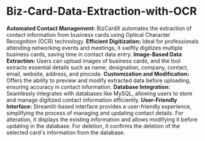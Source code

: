 # Biz-Card-Data-Extraction-with-OCR

**Automated Contact Management:** BizCardX automates the extraction of contact information from business cards using Optical Character Recognition (OCR) technology.
**Efficient Digitization:** Ideal for professionals attending networking events and meetings, it swiftly digitizes multiple business cards, saving time in contact data entry.
**Image-Based Data Extraction:** Users can upload images of business cards, and the tool extracts essential details such as name, designation, company, contact, email, website, address, and pincode.
**Customization and Modification:** Offers the ability to preview and modify extracted data before uploading, ensuring accuracy in contact information.
**Database Integration:** Seamlessly integrates with databases like MySQL, allowing users to store and manage digitized contact information efficiently.
**User-Friendly Interface:** Streamlit-based interface provides a user-friendly experience, simplifying the process of managing and updating contact details.
For alteration, it displays the existing information and allows modifying it before updating in the database.
For deletion, it confirms the deletion of the selected card's information from the database.

